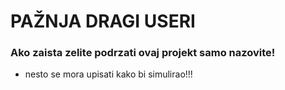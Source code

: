 # PAŽNJA DRAGI USERI
### Ako zaista zelite podrzati ovaj projekt samo nazovite!
* nesto se mora upisati kako bi simulirao!!!
